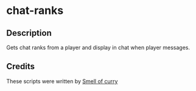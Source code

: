# chat-ranks

## Description

Gets chat ranks from a player and display in chat when player messages.

## Credits

These scripts were written by [Smell of curry](https://github.com/smell-of-curry)
